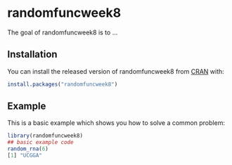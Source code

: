 
# randomfuncweek8

<!-- badges: start -->
<!-- badges: end -->

The goal of randomfuncweek8 is to ...

## Installation

You can install the released version of randomfuncweek8 from [CRAN](https://CRAN.R-project.org) with:

``` r
install.packages("randomfuncweek8")
```

## Example

This is a basic example which shows you how to solve a common problem:

``` r
library(randomfuncweek8)
## basic example code
random_rna(6)
[1] "UCGGA"
```

